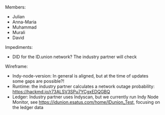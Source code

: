 Members:
- Julian
- Anna-Maria
- Muhammad
- Murali
- David

Impediments:
- DID for the ID.union network? The industry partner will check 
    
 Wireframe:
 - Indy-node-version: In general is aligned, but at the time of updates some gaps are possible?!
 - Runtime: the industry partner calculates a network outage probability: https://hackmd.io/r73ALSV3SPu7YCgxEDQGBQ
 - Ledger: Industry partner uses Indyscan, but we currently run Indy Node Monitor, see https://idunion.esatus.com/home/IDunion_Test, focusing on the ledger data
